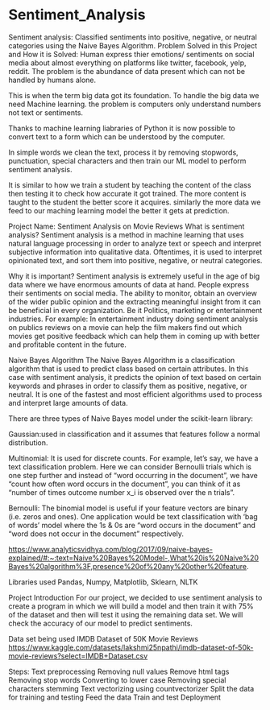 # Sentiment_Analysis
Sentiment analysis: Classified sentiments into positive, negative, or neutral categories using the Naive Bayes Algorithm. 
Problem Solved in this Project and How it is Solved:
Human express thier emotions/ sentiments on social media about almost everything on platforms like twitter, facebook, yelp, reddit. The problem is the abundance of data present which can not be handled by humans alone.

This is when the term big data got its foundation. To handle the big data we need Machine learning. the problem is computers only understand numbers not text or sentiments.

Thanks to machine learning liabraries of Python it is now possible to convert text to a form which can be understood by the computer.

In simple words we clean the text, process it by removing stopwords, punctuation, special characters and then train our ML model to perform sentiment analysis.

It is similar to how we train a student by teaching the content of the class then testing it to check how accurate it got trained. The more content is taught to the student the better score it acquires. similarly the more data we feed to our maching learning model the better it gets at prediction.

Project Name: Sentiment Analysis on Movie Reviews
What is sentiment analysis?
Sentiment analysis is a method in machine learning that uses natural language processing in order to analyze text or speech and interpret subjective information into qualitative data. Oftentimes, it is used to interpret opinionated text, and sort them into positive, negative, or neutral categories.

Why it is important?
Sentiment analysis is extremely useful in the age of big data where we have enormous amounts of data at hand. People express their sentiments on social media. The ability to monitor, obtain an overview of the wider public opinion and the extracting meaningful insight from it can be beneficial in every organization. Be it Politics, marketing or entertainment industries. For example: In entertainment industry doing sentiment analysis on publics reviews on a movie can help the film makers find out which movies get positive feedback which can help them in coming up with better and profitable content in the future.

Naive Bayes Algorithm
The Naive Bayes Algorithm is a classification algorithm that is used to predict class based on certain attributes. In this case with sentiment analysis, it predicts the opinion of text based on certain keywords and phrases in order to classify them as positive, negative, or neutral. It is one of the fastest and most efficient algorithms used to process and interpret large amounts of data.

There are three types of Naive Bayes model under the scikit-learn library:

Gaussian:used in classification and it assumes that features follow a normal distribution.

Multinomial: It is used for discrete counts. For example, let’s say, we have a text classification problem. Here we can consider Bernoulli trials which is one step further and instead of “word occurring in the document”, we have “count how often word occurs in the document”, you can think of it as “number of times outcome number x_i is observed over the n trials”.

Bernoulli: The binomial model is useful if your feature vectors are binary (i.e. zeros and ones). One application would be text classification with ‘bag of words’ model where the 1s & 0s are “word occurs in the document” and “word does not occur in the document” respectively.

https://www.analyticsvidhya.com/blog/2017/09/naive-bayes-explained/#:~:text=Naive%20Bayes%20Model-,What%20is%20Naive%20Bayes%20algorithm%3F,presence%20of%20any%20other%20feature.

Libraries used
Pandas, Numpy, Matplotlib, Sklearn, NLTK

Project Introduction
For our project, we decided to use sentiment analysis to create a program in which we will build a model and then train it with 75% of the dataset and then will test it using the remaining data set. We will check the accuracy of our model to predict sentiments.

Data set being used
IMDB Dataset of 50K Movie Reviews https://www.kaggle.com/datasets/lakshmi25npathi/imdb-dataset-of-50k-movie-reviews?select=IMDB+Dataset.csv

Steps:
Text preprocessing Removing null values Remove html tags Removing stop words Converting to lower case Removing special characters stemming Text vectorizing using countvectorizer Split the data for training and testing Feed the data Train and test Deployment
